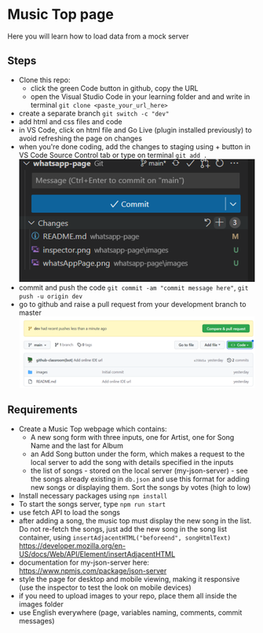 # Music Top page

Here you will learn how to load data from a mock server

## Steps

- Clone this repo:
    - click the green Code button in github, copy the URL
    - open the Visual Studio Code in your learning folder and and write in terminal `git clone <paste_your_url_here>`
- create a separate branch `git switch -c "dev"`
- add html and css files and code
- in VS Code, click on html file and Go Live (plugin installed previously) to avoid refreshing the page on changes
- when you're done coding, add the changes to staging using + button in VS Code Source Control tab or type on terminal `git add .`
![VS Code staging](images/stage.png) 
- commit and push the code `git commit -am "commit message here"`, `git push -u origin dev`
- go to github and raise a pull request from your development branch to master
![Open PR](images/pullRequest.png) 

## Requirements

- Create a Music Top webpage which contains:
    - A new song form with three inputs, one for Artist, one for Song Name and the last for Album 
    - an Add Song button under the form, which makes a request to the local server to add the song with details specified in the inputs
    - the list of songs - stored on the local server (my-json-server) - see the songs already existing in `db.json` and use this format for adding new songs or displaying them. Sort the songs by votes (high to low)
- Install necessary packages using `npm install`
- To start the songs server, type `npm run start`
- use fetch API to load the songs
- after adding a song, the music top must display the new song in the list. Do not re-fetch the songs, just add the new song in the song list container, using `insertAdjacentHTML("beforeend", songHtmlText)` https://developer.mozilla.org/en-US/docs/Web/API/Element/insertAdjacentHTML
- documentation for my-json-server here: https://www.npmjs.com/package/json-server
- style the page for desktop and mobile viewing, making it responsive (use the inspector to test the look on mobile devices)
- if you need to upload images to your repo, place them all inside the images folder
- use English everywhere (page, variables naming, comments, commit messages)

